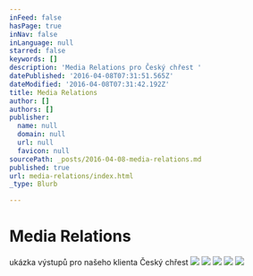 ```yaml
---
inFeed: false
hasPage: true
inNav: false
inLanguage: null
starred: false
keywords: []
description: 'Media Relations pro Český chřest '
datePublished: '2016-04-08T07:31:51.565Z'
dateModified: '2016-04-08T07:31:42.192Z'
title: Media Relations
author: []
authors: []
publisher:
  name: null
  domain: null
  url: null
  favicon: null
sourcePath: _posts/2016-04-08-media-relations.md
published: true
url: media-relations/index.html
_type: Blurb

---
```

# Media Relations

ukázka výstupů pro našeho klienta Český chřest
![](https://the-grid-user-content.s3-us-west-2.amazonaws.com/45153314-71f7-4e5a-a488-571100be51f7.jpg)
![](https://the-grid-user-content.s3-us-west-2.amazonaws.com/01d1fc7f-6c20-4ad1-b62a-53dd821193e9.jpg)
![](https://the-grid-user-content.s3-us-west-2.amazonaws.com/1b33ee04-f11c-4c71-bcef-b7c7e60f8f6b.jpg)
![](https://the-grid-user-content.s3-us-west-2.amazonaws.com/b022d188-3a21-4bbf-9c65-83cdf16534bd.jpg)
![](https://the-grid-user-content.s3-us-west-2.amazonaws.com/08ce2340-07b3-41b4-b179-7f873556a10a.jpg)